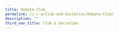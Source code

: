 ```yaml
---
title: Debate Club
permalink: /c-c-a/Club-and-Societies/Debate-Club/
description: ""
third_nav_title: Club & Societies
---
```

